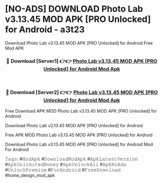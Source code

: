 # [NO-ADS] DOWNLOAD Photo Lab v3.13.45 MOD APK [PRO Unlocked] for Android - a3t23
Download Photo Lab v3.13.45 MOD APK [PRO Unlocked] for Android Free Mod APK

<div align="center">
<h3>🔴 Download [Server1] 👉👉 <a href="https://apk-comot.site?title=Photo_Lab_v3.13.45_MOD_APK_[PRO_Unlocked]_for_Android">Photo Lab v3.13.45 MOD APK [PRO Unlocked] for Android Mod Apk</a></h3><br>

<h3>🔴 Download [Server2] 👉👉 <a href="https://apk-comot.site?title=Photo_Lab_v3.13.45_MOD_APK_[PRO_Unlocked]_for_Android">Photo Lab v3.13.45 MOD APK [PRO Unlocked] for Android Mod Apk</a></h3>
</div>


Free Download APK MOD Photo Lab v3.13.45 MOD APK [PRO Unlocked] for Android

Download Photo Lab v3.13.45 MOD APK [PRO Unlocked] for Android 

Free APK MOD Photo Lab v3.13.45 MOD APK [PRO Unlocked] for Android 

Download Photo Lab v3.13.45 MOD APK [PRO Unlocked] for Android Mod For Android

𝚃𝚊𝚐𝚜: #𝙼𝚘𝚍𝙰𝚙𝚔 #𝙳𝚘𝚠𝚗𝚕𝚘𝚊𝚍𝙼𝚘𝚍𝙰𝚙𝚔 #𝙰𝚙𝚔𝙻𝚊𝚝𝚎𝚜𝚝𝚅𝚎𝚛𝚜𝚒𝚘𝚗 #𝙰𝚙𝚔𝚄𝚗𝚕𝚒𝚖𝚒𝚝𝚎𝚍𝙼𝚘𝚗𝚎𝚢 #𝙰𝚙𝚔𝚄𝚗𝚕𝚘𝚌𝚔𝙰𝚕𝚕 #𝙰𝚙𝚔𝙽𝚘𝙰𝚍𝚜 #𝚄𝚗𝚕𝚘𝚌𝚔𝙿𝚛𝚎𝚖𝚒𝚞𝚖 #𝙵𝚘𝚛𝙰𝚗𝚍𝚛𝚘𝚒𝚍 #𝙵𝚛𝚎𝚎𝙳𝚘𝚠𝚗𝚕𝚘𝚊𝚍 #home_design_mod_apk